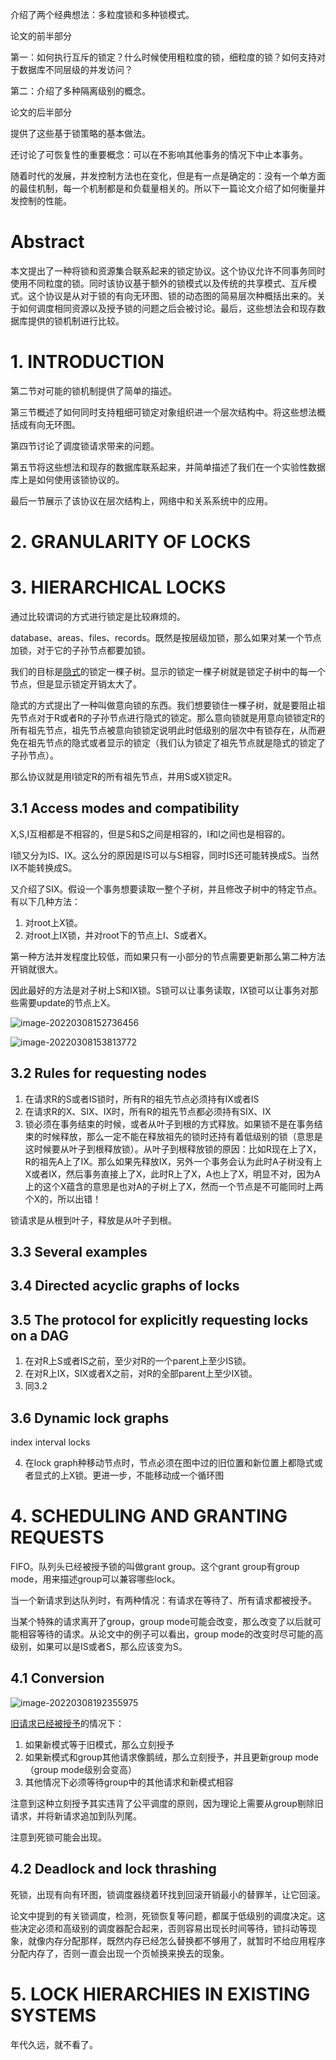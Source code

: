 介绍了两个经典想法：多粒度锁和多种锁模式。

论文的前半部分

第一：如何执行互斥的锁定？什么时候使用粗粒度的锁，细粒度的锁？如何支持对于数据库不同层级的并发访问？

第二：介绍了多种隔离级别的概念。

论文的后半部分

提供了这些基于锁策略的基本做法。

还讨论了可恢复性的重要概念：可以在不影响其他事务的情况下中止本事务。

随着时代的发展，并发控制方法也在变化，但是有一点是确定的：没有一个单方面的最佳机制，每一个机制都是和负载量相关的。所以下一篇论文介绍了如何衡量并发控制的性能。

# Abstract

本文提出了一种将锁和资源集合联系起来的锁定协议。这个协议允许不同事务同时使用不同粒度的锁。同时该协议基于额外的锁模式以及传统的共享模式、互斥模式。这个协议是从对于锁的有向无环图、锁的动态图的简易层次种概括出来的。关于如何调度相同资源以及授予锁的问题之后会被讨论。最后，这些想法会和现存数据库提供的锁机制进行比较。

# 1. INTRODUCTION

第二节对可能的锁机制提供了简单的描述。

第三节概述了如何同时支持粗细可锁定对象组织进一个层次结构中。将这些想法概括成有向无环图。

第四节讨论了调度锁请求带来的问题。

第五节将这些想法和现存的数据库联系起来，并简单描述了我们在一个实验性数据库上是如何使用该锁协议的。

最后一节展示了该协议在层次结构上，网络中和关系系统中的应用。

# 2. GRANULARITY OF LOCKS

# 3. HIERARCHICAL LOCKS

通过比较谓词的方式进行锁定是比较麻烦的。

database、areas、files、records。既然是按层级加锁，那么如果对某一个节点加锁，对于它的子孙节点都要加锁。

我们的目标是<u>隐式</u>的锁定一棵子树。显示的锁定一棵子树就是锁定子树中的每一个节点，但是显示锁定开销太大了。

隐式的方式提出了一种叫做意向锁的东西。我们想要锁住一棵子树，就是要阻止祖先节点对于R或者R的子孙节点进行隐式的锁定。那么意向锁就是用意向锁锁定R的所有祖先节点，祖先节点被意向锁锁定说明此时低级别的层次中有锁存在，从而避免在祖先节点的隐式或者显示的锁定（我们认为锁定了祖先节点就是隐式的锁定了子孙节点）。

那么协议就是用I锁定R的所有祖先节点，并用S或X锁定R。

## 3.1 Access modes and compatibility

X,S,I互相都是不相容的，但是S和S之间是相容的，I和I之间也是相容的。

I锁又分为IS、IX。这么分的原因是IS可以与S相容，同时IS还可能转换成S。当然IX不能转换成S。

又介绍了SIX。假设一个事务想要读取一整个子树，并且修改子树中的特定节点。有以下几种方法：

1. 对root上X锁。
2. 对root上IX锁，并对root下的节点上I、S或者X。

第一种方法并发程度比较低，而如果只有一小部分的节点需要更新那么第二种方法开销就很大。

因此最好的方法是对子树上S和IX锁。S锁可以让事务读取，IX锁可以让事务对那些需要update的节点上X。

![image-20220308152736456](/Users/chenzhihao/Documents/chaosCode/I-read-paper/image/image-20220308152736456.png)

![image-20220308153813772](/Users/chenzhihao/Documents/chaosCode/I-read-paper/image/image-20220308153813772.png)

## 3.2 Rules for requesting nodes

1. 在请求R的S或者IS锁时，所有R的祖先节点必须持有IX或者IS
2. 在请求R的X、SIX、IX时，所有R的祖先节点都必须持有SIX、IX
3. 锁必须在事务结束的时候，或者从叶子到根的方式释放。如果锁不是在事务结束的时候释放，那么一定不能在释放祖先的锁时还持有着低级别的锁（意思是这时候要从叶子到根释放锁）。从叶子到根释放锁的原因：比如R现在上了X，R的祖先A上了IX。那么如果先释放IX，另外一个事务会认为此时A子树没有上X或者IX，然后事务直接上了X，此时R上了X，A也上了X，明显不对，因为A上的这个X蕴含的意思是也对A的子树上了X，然而一个节点是不可能同时上两个X的，所以出错！

锁请求是从根到叶子，释放是从叶子到根。

## 3.3 Several examples

## 3.4 Directed acyclic graphs of locks

## 3.5 The protocol for explicitly requesting locks on a DAG

1. 在对R上S或者IS之前，至少对R的一个parent上至少IS锁。
2. 在对R上IX，SIX或者X之前，对R的全部parent上至少IX锁。
3. 同3.2

## 3.6 Dynamic lock graphs

index interval locks 

4. 在lock graph种移动节点时，节点必须在图中过的旧位置和新位置上都隐式或者显式的上X锁。更进一步，不能移动成一个循环图

# 4. SCHEDULING AND GRANTING REQUESTS

FIFO。队列头已经被授予锁的叫做grant group。这个grant group有group mode，用来描述group可以兼容哪些lock。

当一个新请求到达队列时，有两种情况：有请求在等待了、所有请求都被授予。

当某个特殊的请求离开了group，group mode可能会改变，那么改变了以后就可能相容等待的请求。从论文中的例子可以看出，group mode的改变时尽可能的高级别，如果可以是IS或者S，那么应该变为S。

## 4.1 Conversion

![image-20220308192355975](/Users/chenzhihao/Documents/chaosCode/I-read-paper/image/image-20220308192355975.png)

<u>旧请求已经被授予</u>的情况下：

1. 如果新模式等于旧模式，那么立刻授予
2. 如果新模式和group其他请求像鹅绒，那么立刻授予，并且更新group mode（group mode级别会变高）
3. 其他情况下必须等待group中的其他请求和新模式相容

注意到这种立刻授予其实违背了公平调度的原则，因为理论上需要从group剔除旧请求，并将新请求追加到队列尾。

注意到死锁可能会出现。

## 4.2 Deadlock and lock thrashing

死锁，出现有向有环图，锁调度器绕着环找到回滚开销最小的替罪羊，让它回滚。

论文中提到的有关锁调度，检测，死锁恢复等问题，都属于低级别的调度决定。这些决定必须和高级别的调度器配合起来，否则容易出现长时间等待，锁抖动等现象，就像内存分配那样，既然内存已经怎么替换都不够用了，就暂时不给应用程序分配内存了，否则一直会出现一个页帧换来换去的现象。

# 5. LOCK HIERARCHIES IN EXISTING SYSTEMS

年代久远，就不看了。